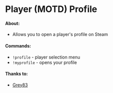 # Player (MOTD) Profile

#### About:
* Allows you to open a player's profile on Steam

#### Commands:
* `!profile` - player selection menu
* `!myprofile` - opens your profile

#### Thanks to:
* [Grey83](https://github.com/Grey83/)
